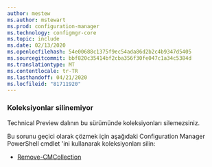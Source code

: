 ```yaml
---
author: mestew
ms.author: mstewart
ms.prod: configuration-manager
ms.technology: configmgr-core
ms.topic: include
ms.date: 02/13/2020
ms.openlocfilehash: 54e00688c1375f9ec54ada86d2b2c4b9347d5405
ms.sourcegitcommit: bbf820c35414bf2cba356f30fe047c1a34c5384d
ms.translationtype: MT
ms.contentlocale: tr-TR
ms.lasthandoff: 04/21/2020
ms.locfileid: "81711920"
---
```

### <a name="cant-delete-collections"></a><a name="ki_coll"></a>Koleksiyonlar silinemiyor

<!--6245446-->
Technical Preview dalının bu sürümünde koleksiyonları silemezsiniz.

Bu sorunu geçici olarak çözmek için aşağıdaki Configuration Manager PowerShell cmdlet 'ini kullanarak koleksiyonları silin:

- [Remove-CMCollection](https://docs.microsoft.com/powershell/module/configurationmanager/remove-cmcollection?view=sccm-ps)
